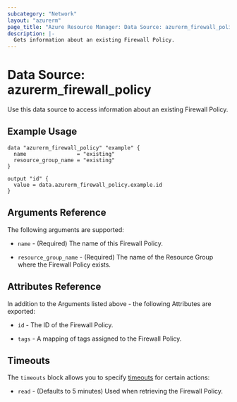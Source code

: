 ```yaml
---
subcategory: "Network"
layout: "azurerm"
page_title: "Azure Resource Manager: Data Source: azurerm_firewall_policy"
description: |-
  Gets information about an existing Firewall Policy.
---
```


# Data Source: azurerm_firewall_policy

Use this data source to access information about an existing Firewall Policy.

## Example Usage

```hcl
data "azurerm_firewall_policy" "example" {
  name                = "existing"
  resource_group_name = "existing"
}

output "id" {
  value = data.azurerm_firewall_policy.example.id
}
```

## Arguments Reference

The following arguments are supported:

* `name` - (Required) The name of this Firewall Policy.

* `resource_group_name` - (Required) The name of the Resource Group where the Firewall Policy exists.

## Attributes Reference

In addition to the Arguments listed above - the following Attributes are exported:

* `id` - The ID of the Firewall Policy.

* `tags` - A mapping of tags assigned to the Firewall Policy.

## Timeouts

The `timeouts` block allows you to specify [timeouts](https://www.terraform.io/language/resources/syntax#operation-timeouts) for certain actions:

* `read` - (Defaults to 5 minutes) Used when retrieving the Firewall Policy.
